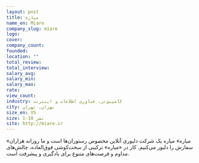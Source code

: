 ```yaml
---
layout: post
title: میاره
name_en: Miare
company_slug: miare
logo: 
cover: 
company_count:
founded:
location: ""
total_review: 
total_interview: 
salary_avg: 
salary_min: 
salary_max: 
rate: 
view_count: 
industry: کامپیوتر، فناوری اطلاعات و اینترنت
city: تهران, تهران
size_en: VS
size: 1-10 نفر
site: http://miare.ir
---
```


«میاره»  میاره یک شرکت دلیوری آنلاین مخصوص رستوران‌ها است و ما روزانه هزاران سفارش را دلیور می‌کنیم. کار در «میاره» ترکیبی از سخت‌کوشی فوق‌العاده، چالش‌های مداوم و فرصت‌های متنوع برای یادگیری و پیشرفت است.
